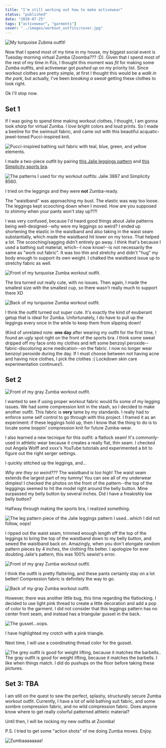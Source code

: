 ```yaml
---
title: "I'm still working out how to make activewear"
status: "published"
date: "2020-07-25"
tags: ["activewear", "garments"]
cover: "../images/workout_outfits/cover.jpg"
---
```


![My turquoise Zubma outfit!](../images/workout_outfits/cover.jpg)

Now that I spend most of my time in my house, my biggest social event is Tuesday morning virtual Zumba (Zoomba??? :D). 
Given that I spend most of the rest of my time in PJs, I thought this moment was _fit_ for making some Zumba outfits, and activewear got _pushed up_ on my priority list. Since workout clothes are pretty simple, at first I thought this would be a _walk in the park_, but actually, I've been _breaking a sweat_ getting these clothes to look right. 

Ok I'll stop now. 

## Set 1

<!-- ![My turquoise Zumba workout outfit.](../images/workout_outfits/blue_front.jpg) -->

If I was going to spend time making workout clothes, I thought, I am gonna look _sharp_ for virtual Zumba. 
I _love_ bright colors and loud prints. 
So I made a beeline for the swimsuit fabric, and came out with this beautiful acquatic-jewel-toned Pucci-inspired knit.

![Pucci-inspired bathing suit fabric with teal, blue, green, and yellow elements.](../images/workout_outfits/blue_fabric.jpg)

I made a two-piece outfit by pairing [this Jalie leggings pattern](https://jalie.com/3887-clara-high-waisted-leggings-sewing-pattern) and [this Simplicity sports bra](https://www.simplicity.com/simplicity-storefront-catalog/patterns/women/sportswear/simplicity-pattern-8560-misses-knit-sports-bras/). 

![The patterns I used for my workout outfits: Jalie 3887 and Simplicity 8560.](../images/workout_outfits/patterns.png)

I tried on the leggings and they were __not__ Zumba-ready.

The "waistband" was approaching my bust. 
The elastic was way too loose. 
The leggings kept scooching down when I moved.
How are you supposed to shimmy when your pants won't stay up?!?!

I was very confused, because I'd heard good things about Jalie patterns being well-designed--why were my leggings so weird? 
I ended up shortening the elastic in the waistband and also taking in the waist seam substantially, which made the waistband hit lower on my torso. 
That helped a lot. 
The scooching/sagging didn't entirely go away.
I think that's because I used a bathing suit material, which--I now know!--is not necessarily the same as "work out fabric". 
It was too thin and stretchy and didn't "hug" my body enough to support its own weight. 
I chalked the waistband issue up to stretchy fabric as well.

![Front of my turquoise Zumba workout outfit.](../images/workout_outfits/blue_front_2.jpg)

The bra turned out really cute, with no issues. 
Then again, I made the smallest size with the smallest cup, so there wasn't really much to support there XD


![Back of my turquoise Zumba workout outfit.](../images/workout_outfits/blue_back.jpg)

I think the outfit turned out super cute. 
It's exactly the kind of exuberant getup that is ideal for Zumba.
Unfortunately, I do have to pull up the leggings every once in the while to keep them from slipping down! 

(Kind of unrelated note: **one day** after wearing my outfit for the first time, I found an ugly spot right on the front of the sports bra. 
I think some sweat dripped off my face onto my clothes and left some benzoyl peroxide--fabric-discoloring acne medication--on the fabric.
I now no longer wear benzoyl peroxide during the day. 
If I must choose between not having acne and having nice clothes, I pick the clothes :( 
Lockdown skin care experimentation continues!).

## Set 2

![Front of my gray Zumba workout outfit.](../images/workout_outfits/grey_back_2.jpg)

I wanted to see if using proper workout fabric would fix some of my legging issues. 
We had some compression knit in the stash, so I decided to make another outfit.
This fabric is __very__ tame by my standards. 
I really had to enforce some self control to go through with this project.
I framed it as an experiment: if these leggings hold up, then I know that the thing to do is to locate some boppin' compression knit for future Zumba-wear.

I also learned a new tecnique for this outfit: a flatlock seam! 
It's commonly-used in athletic wear because it creates a really flat, thin seam.
I checked out Angela Wolff and xxxx's YouTube tutorials and experimented a bit to figure out the right serger settings. 

I quickly stitched up the leggings, and...

_Why are they so weird???_ 
The waistband is too high! 
The waist seam extends the largest part of my tummy! 
You can see all of my underwear dimples! 
I checked the photos on the front of the pattern--the top of the legggings seemed to hit the model right around the belly button.
Mine surpassed my belly button by several inches. 
Did I have a freakishly low belly button?

Halfway through making the sports bra, I realized something.

![The leg pattern piece of the Jalie leggings pattern I used...which I did not follow, oops!](../images/workout_outfits/jali_wrong_line.jpg)

I ripped out the waist seam, trimmed enough length off the top of the leggings to bring the top of the waistband down to my belly button, and sewed the waistband back on.
Amazingly, when you don't elongate random pattern pieces by 4 inches, the clothing fits better.
I apologize for ever doubting Jalie's pattern, this was 100% sewist's error.

![Front of my gray Zumba workout outfit.](../images/workout_outfits/grey_front.jpg)

I think the outfit is pretty flattering, and these pants certainly stay on a lot better! 
Compression fabric is definitely the way to go.

![Back of my gray Zumba workout outfit.](../images/workout_outfits/grey_back.jpg)

However, there was another little bug, this time regarding the flatlocking. 
I decided to use light pink thread to create a little decoration and add a pop of color to the garment.
I did not consider that this leggings pattern has no center front seam, and instead has a triangular gusset in the back.

![The gusset...oops.](../images/workout_outfits/triangle_crotch.jpg)

I have highlighted my crotch with a pink triangle.

Next time, I will use a coordinating thread color for the gusset.

![The grey outfit is good for weight lifting, because it matches the barbells..
The gray outfit is good for weight lifting, because it matches the barbells. I like when things match. I did do pushups on the floor before taking these pictures.
](../images/workout_outfits/grey_barbell.jpg)


## Set 3: TBA

I am still on the quest to sew the perfect, splashy, structurally secure Zumba workout outfit.
Currently, I have a lot of wild bathing suit fabric, and some sombre compression fabric, and no wild compression fabric. 
Does anyone know where to get really colorful patterned athletic material? 

Until then, I will be rocking my new outfits at Zoomba!

P.S. I tried to get some "action shots" of me doing Zumba moves. Enjoy.

![Zumbaaaaaaaa!](../images/workout_outfits/zumba_collage.jpg)

